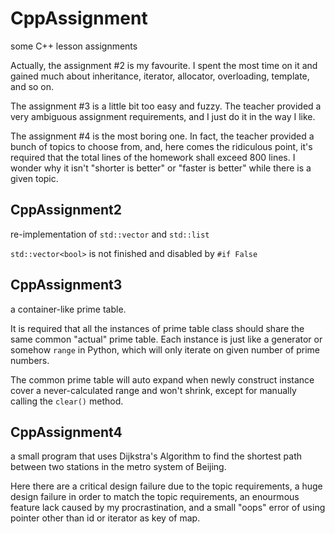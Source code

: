 # CppAssignment

some C++ lesson assignments

Actually, the assignment #2 is my favourite. I spent the most time on it and gained much about inheritance, iterator, allocator, overloading, template, and so on.

The assignment #3 is a little bit too easy and fuzzy. The teacher provided a very ambiguous assignment requirements, and I just do it in the way I like.

The assignment #4 is the most boring one. In fact, the teacher provided a bunch of topics to choose from, and, here comes the ridiculous point, it's required that the total lines of the homework shall exceed 800 lines. I wonder why it isn't "shorter is better" or "faster is better" while there is a given topic.

## CppAssignment2

re-implementation of `std::vector` and `std::list`

`std::vector<bool>` is not finished and disabled by `#if False`

## CppAssignment3

a container-like prime table.

It is required that all the instances of prime table class should share the same common "actual" prime table. Each instance is just like a generator or somehow `range` in Python, which will only iterate on given number of prime numbers.

The common prime table will auto expand when newly construct instance cover a never-calculated range and won't shrink, except for manually calling the `clear()` method.

## CppAssignment4

a small program that uses Dijkstra's Algorithm to find the shortest path between two stations in the metro system of Beijing.

Here there are a critical design failure due to the topic requirements, a huge design failure in order to match the topic requirements, an enourmous feature lack caused by my procrastination, and a small "oops" error of using pointer other than id or iterator as key of map.